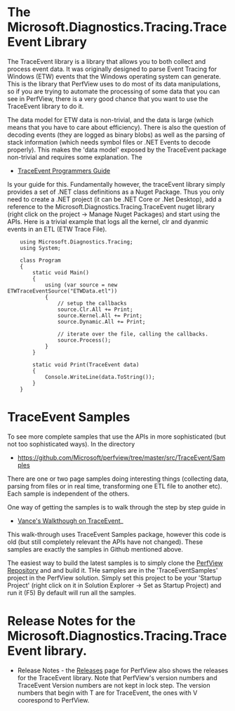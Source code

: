 
# The Microsoft.Diagnostics.Tracing.TraceEvent Library

The TraceEvent library is a library that allows you to both collect and process event data.
It was originally designed to parse Event Tracing for Windows (ETW) events that the Windows
operating system can generate.   This is the library that PerfView uses
to do most of its data manipulations, so if you are trying to automate the processing of
some data that you can see in PerfView, there is a very good chance that you want to use
the TraceEvent library to do it.  

The data model for ETW data is non-trivial, and the data is large (which means that you have to care
about efficiency).  There is also the question of decoding events (they are logged as binary
blobs) as well as the parsing of stack information (which needs symbol files or .NET Events to decode
properly).   This makes the 'data model' exposed by the TraceEvent package non-trivial
and requires some explanation.  The 

* [TraceEvent Programmers Guide](./TraceEventProgrammersGuide.md) 

Is your guide for this.    Fundamentally however, the traceEvent library simply provides
a set of .NET class definitions as a Nuget Package.   Thus you only need to create a .NET
project (it can be .NET Core or .Net Desktop), add a reference to the Microsoft.Diagnostics.Tracing.TraceEvent nuget library
(right click on the project -> Manage Nuget Packages) and start using the APIs.  Here 
is a trivial example that logs all the kernel, clr and dyanmic events in an ETL (ETW Trace File). 
```
    using Microsoft.Diagnostics.Tracing;
    using System;

    class Program
    {
        static void Main()
        {
            using (var source = new ETWTraceEventSource("ETWData.etl"))
            {
                // setup the callbacks
                source.Clr.All += Print;
                source.Kernel.All += Print;
                source.Dynamic.All += Print;

                // iterate over the file, calling the callbacks.  
                source.Process();
            }
        }

        static void Print(TraceEvent data)
        {
            Console.WriteLine(data.ToString());
        }
    }
```

# TraceEvent Samples 

To see more complete samples that use the APIs in more sophisticated (but not too
sophisticated ways).   In the directory 

* https://github.com/Microsoft/perfview/tree/master/src/TraceEvent/Samples

There are one or two page samples doing interesting things (collecting data, parsing from files or
in real time, transforming one ETL file to another etc).    Each sample is independent of the others.

One way of getting the samples is to walk through the step by step guide in

* [Vance's Walkthough on TraceEvent](https://blogs.msdn.microsoft.com/vancem/2014/03/15/walk-through-getting-started-with-etw-traceevent-nuget-samples-package/)_

This walk-through uses TraceEvent Samples package, however this code is old (but still completely relevant
the APIs have not changed).   These samples are exactly the samples in Github mentioned above.  

The easiest way to build the latest samples is to simply clone the [PerfView Repository](https://github.com/Microsoft/perfview) and and build it.   THe samples are in the 'TraceEventSamples' 
project in the PerfView solution.   Simply set this project to be your 'Startup Project' (right click
on it in Solution Explorer -> Set as Startup Project) and run it (F5)  By default will run all the samples. 

# Release Notes for the Microsoft.Diagnostics.Tracing.TraceEvent library. 

* Release Notes - the [Releases](https://github.com/Microsoft/perfview/releases) page 
for PerfView also shows the releases for the TraceEvent library.   Note that PerfView's 
version numbers and TraceEvent Version numbers are not kept in lock step. 
The version numbers that begin with T are for TraceEvent, the ones with V coorespond to PerfView.  

